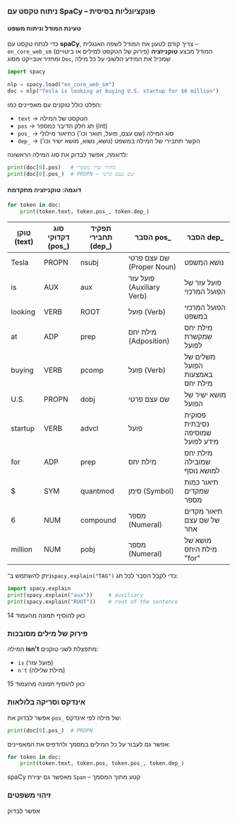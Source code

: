 ### ניתוח טקסט עם SpaCy – פונקציונליות בסיסית

#### טעינת המודל וניתוח משפט

כדי לנתח טקסט עם **spaCy**, צריך קודם לטעון את המודל לשפה האנגלית – `en_core_web_sm`
המודל מבצע **טוקניזציה** (פירוק של הטקסט למילים או ביטויים) ומחזיר אובייקט מסוג `Doc`, שמכיל את המידע הלשוני על כל מילה

```python
import spacy

nlp = spacy.load("en_core_web_sm")
doc = nlp("Tesla is looking at buying U.S. startup for $6 million")
```

הפלט כולל טוקנים עם מאפיינים כמו:

* `text` → הטקסט של המילה
* `pos` → תג חלק הדיבר כמספר (int)
* `pos_` → סוג המילה (שם עצם, פועל, תואר וכו’) כתיאור מילולי
* `dep_` → הקשר תחבירי של המילה במשפט (נושא, נשוא, מושא ישיר וכו’)

לדוגמה, אפשר לבדוק את סוג המילה הראשונה:

```python
print(doc[0].pos)   # מחזיר ערך מספרי
print(doc[0].pos_)  # PROPN – שם עצם פרטי
```

#### דוגמה: טוקניזציה מתקדמת

```python
for token in doc:
    print(token.text, token.pos_, token.dep_)
```

| טוקן (text) | סוג דקדוקי (pos\_) | תפקיד תחבירי (dep\_) | הסבר pos\_                | הסבר dep\_                        |
| ----------- | ------------------ | -------------------- | ------------------------- | --------------------------------- |
| Tesla       | PROPN              | nsubj                | שם עצם פרטי (Proper Noun) | נושא המשפט                        |
| is          | AUX                | aux                  | פועל עזר (Auxiliary Verb) | פועל עזר של הפועל המרכזי          |
| looking     | VERB               | ROOT                 | פועל (Verb)               | הפועל המרכזי במשפט                |
| at          | ADP                | prep                 | מילת יחס (Adposition)     | מילת יחס שמקשרת לפועל             |
| buying      | VERB               | pcomp                | פועל (Verb)               | משלים של הפועל באמצעות מילת יחס   |
| U.S.        | PROPN              | dobj                 | שם עצם פרטי               | מושא ישיר של הפועל                |
| startup     | VERB               | advcl                | פועל                      | פסוקית נסיבתית שמוסיפה מידע לפועל |
| for         | ADP                | prep                 | מילת יחס                  | מילת יחס שמובילה למושא נוסף       |
| \$          | SYM                | quantmod             | סימן (Symbol)             | תיאור כמות שמקדים מספר            |
| 6           | NUM                | compound             | מספר (Numeral)            | תיאור מקדים של שם עצם אחר         |
| million     | NUM                | pobj                 | מספר (Numeral)            | מושא של מילת היחס "for"           |

ניתן להשתמש ב־`spacy.explain("TAG")` כדי לקבל הסבר לכל תג:

```python
import spacy.explain
print(spacy.explain("aux"))     # auxiliary
print(spacy.explain("ROOT"))    # root of the sentence
```

כאן להוסיף תמונה מהעמוד 14

### פירוק של מילים מסובכות

המילה **isn't** מתפצלת לשני טוקנים:

* `is` (פועל עזר)
* `n't` (מילת שלילה)

כאן להוסיף תמונה מהעמוד 15

### אינדקס וסריקה בלולאות

אפשר לבדוק את `pos_` של מילה לפי אינדקס:

```python
print(doc[0].pos_)  # PROPN
```

אפשר גם לעבור על כל המילים במסמך ולהדפיס את המאפיינים:

```python
for token in doc:
    print(token.text, token.pos, token.pos_, token.dep_)
```

spaCy מאפשר גם יצירת `Span` – קטע מתוך המסמך

### זיהוי משפטים

אפשר לבדוק
